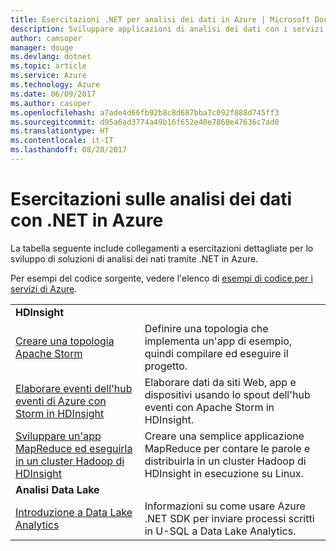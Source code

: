 ```yaml
---
title: Esercitazioni .NET per analisi dei dati in Azure | Microsoft Docs
description: Sviluppare applicazioni di analisi dei dati con i servizi di Microsoft Azure.
author: camsoper
manager: douge
ms.devlang: dotnet
ms.topic: article
ms.service: Azure
ms.technology: Azure
ms.date: 06/09/2017
ms.author: casoper
ms.openlocfilehash: a7ade4d66fb92b8c8d687bba7c092f888d745ff3
ms.sourcegitcommit: d95a6ad3774a49b16f652e40e7860e47636c7ad0
ms.translationtype: HT
ms.contentlocale: it-IT
ms.lasthandoff: 08/28/2017
---
```

# <a name="data-analytics-tutorials-with-net-on-azure"></a>Esercitazioni sulle analisi dei dati con .NET in Azure

La tabella seguente include collegamenti a esercitazioni dettagliate per lo sviluppo di soluzioni di analisi dei nati tramite .NET in Azure. 

Per esempi del codice sorgente, vedere l'elenco di [esempi di codice per i servizi di Azure](https://azure.microsoft.com/resources/samples/?platform=dotnet).

| | |
|---|---|
| **HDInsight** | |
| [Creare una topologia Apache Storm][1] | Definire una topologia che implementa un'app di esempio, quindi compilare ed eseguire il progetto. | 
| [Elaborare eventi dell'hub eventi di Azure con Storm in HDInsight][2] | Elaborare dati da siti Web, app e dispositivi usando lo spout dell'hub eventi con Apache Storm in HDInsight.
| [Sviluppare un'app MapReduce ed eseguirla in un cluster Hadoop di HDInsight][3] | Creare una semplice applicazione MapReduce per contare le parole e distribuirla in un cluster Hadoop di HDInsight in esecuzione su Linux. |
| **Analisi Data Lake** | |
| [Introduzione a Data Lake Analytics][4] | Informazioni su come usare Azure .NET SDK per inviare processi scritti in U-SQL a Data Lake Analytics.|


[1]: /azure/hdinsight/hdinsight-storm-develop-csharp-event-hub-topology
[2]: /azure/hdinsight/hdinsight-storm-develop-csharp-visual-studio-topology
[3]: /azure/hdinsight/hdinsight-hadoop-dotnet-csharp-mapreduce-streaming
[4]: /azure/data-lake-analytics/data-lake-analytics-get-started-net-sdk